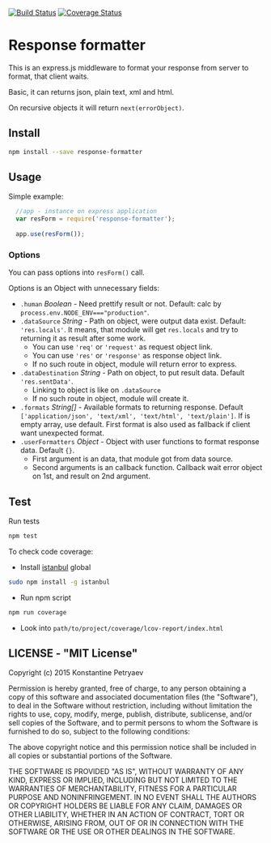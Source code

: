 [![Build Status](https://travis-ci.org/NumminorihSF/response-formatter.svg?branch=master)](https://travis-ci.org/NumminorihSF/response-formatter)
[![Coverage Status](https://coveralls.io/repos/github/NumminorihSF/response-formatter/badge.svg?branch=master)](https://coveralls.io/github/NumminorihSF/response-formatter?branch=master)

# Response formatter

This is an express.js middleware to format your response from server to format, that client waits.

Basic, it can returns json, plain text, xml and html.

On recursive objects it will return `next(errorObject)`.
 
## Install

```sh
npm install --save response-formatter
```

## Usage

Simple example:

```js
  //app - instance on express application
  var resForm = require('response-formatter');
  
  app.use(resForm());
```

### Options

You can pass options into `resForm()` call.

Options is an Object with unnecessary fields:

* `.human` _Boolean_ - Need prettify result or not. Default: calc by `process.env.NODE_ENV==="production"`.
* `.dataSource` _String_ - Path on object, were output data exist. Default: `'res.locals'`. It means, 
that module will get `res.locals` and try to returning it as result after some work.
  * You can use `'req'` or `'request'` as request object link.
  * You can use `'res'` or `'response'` as response object link.
  * If no such route in object, module will return error to express.
* `.dataDestination` _String_ - Path on object, to put result data. Default `'res.sentData'`.
  * Linking to object is like on `.dataSource`
  * If no such route in object, module will create it.
* `.formats` _String[]_ - Available formats to returning response. Default `['application/json', 'text/xml', 'text/html', 'text/plain']`.
If is empty array, use default. First format is also used as fallback if client want unexpected format.
* `.userFormatters` _Object_ - Object with user functions to format response data. Default `{}`.
  * First argument is an data, that module got from data source.
  * Second arguments is an callback function. Callback wait error object on 1st, and result on 2nd argument.


## Test

Run tests
```sh
npm test
```

To check code coverage:
  * Install [istanbul](https://github.com/gotwarlost/istanbul) global
```sh
sudo npm install -g istanbul
```

  * Run npm script
```sh
npm run coverage
```
  
  * Look into `path/to/project/coverage/lcov-report/index.html`


## LICENSE - "MIT License"

Copyright (c) 2015 Konstantine Petryaev

Permission is hereby granted, free of charge, to any person obtaining a copy
of this software and associated documentation files (the "Software"), to deal
in the Software without restriction, including without limitation the rights
to use, copy, modify, merge, publish, distribute, sublicense, and/or sell
copies of the Software, and to permit persons to whom the Software is
furnished to do so, subject to the following conditions:

The above copyright notice and this permission notice shall be included in all
copies or substantial portions of the Software.

THE SOFTWARE IS PROVIDED "AS IS", WITHOUT WARRANTY OF ANY KIND, EXPRESS OR
IMPLIED, INCLUDING BUT NOT LIMITED TO THE WARRANTIES OF MERCHANTABILITY,
FITNESS FOR A PARTICULAR PURPOSE AND NONINFRINGEMENT. IN NO EVENT SHALL THE
AUTHORS OR COPYRIGHT HOLDERS BE LIABLE FOR ANY CLAIM, DAMAGES OR OTHER
LIABILITY, WHETHER IN AN ACTION OF CONTRACT, TORT OR OTHERWISE, ARISING FROM,
OUT OF OR IN CONNECTION WITH THE SOFTWARE OR THE USE OR OTHER DEALINGS IN THE
SOFTWARE.